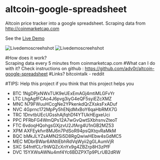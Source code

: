 altcoin-google-spreadsheet
==========================

Altcoin price tracker into a google spreadsheet. Scraping data from http://coinmarketcap.com 

See the [Live Demo](http://goo.gl/RvCxne ) 

![Livedemoscreehshot](http://www.lize.it/up/altcoin_trigger_screenshot.png "Optional title")
![Livedemoscreehshot](http://www.lize.it/up/altcoin_screenshot.png "Optional title")


#How does it work?	
Scraping data every 5 minutes from coinmarketcap.com
#What can I do with it?	
Check instructions on github : https://github.com/adv0r/altcoin-google-spreadsheet
#Links?	
bitcointalk - reddit

	

#TIPS:	Help this project if you think that this project helps you
-  BTC	1NgDPjxNWxTUK9eUExEmAGj4mtiMLGFvYr
-  LTC	LhgAgfFCAo4J6pvg3iyG4eQF5syiEZcXMZ
-  MNC	N79FWuuHCcgNe2YPkenkdQrZXsksFxADuf
-  NVC	4Gprnc172MpPy5hENjdMxBoY6qaHbRMX7G
-  TRC	1DnvtbUEcUGsshAjfqhDf4YTUkHEgxeUci
-  PPC	PFRbFG4WmQPs12A7wGvQwtSXbhsnvZteoT
-  FTC	6vdoqHQohgsGXjzvU2JfArg4U1nGB2MZ53
-  XPM	AXFEykfvr8MJ6n7PdSoR94psQXtqvRaMkM
-  BQC	bMkJLYZsAMN2Si5D8RgQwiwHEbw4sGdMC5
-  MEC	MDbrBWar6ANtiEbhRdVqWyii2gGLAumVjR
-  SXC	S4fntfCLr1hWQZcXnYx9g4ZBZrp8H3zPfF
-  DVC	15YXWsAWNu4mf4Yc6BDZPXTp9PLrUB2dRW